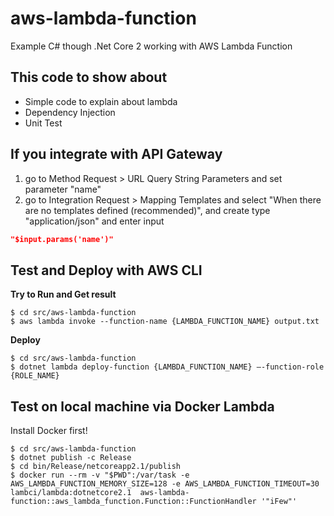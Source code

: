 # aws-lambda-function

Example C# though .Net Core 2 working with AWS Lambda Function

## This code to show about

- Simple code to explain about lambda
- Dependency Injection
- Unit Test

## If you integrate with API Gateway

1. go to Method Request > URL Query String Parameters and set parameter "name"
2. go to Integration Request > Mapping Templates and select "When there are no templates defined (recommended)", and create type "application/json" and enter input

```json
"$input.params('name')"
```

## Test and Deploy with AWS CLI

**Try to Run and Get result**
```
$ cd src/aws-lambda-function
$ aws lambda invoke --function-name {LAMBDA_FUNCTION_NAME} output.txt
```

**Deploy**
```
$ cd src/aws-lambda-function
$ dotnet lambda deploy-function {LAMBDA_FUNCTION_NAME} –-function-role {ROLE_NAME}
```

## Test on local machine via Docker Lambda

Install Docker first!

```
$ cd src/aws-lambda-function
$ dotnet publish -c Release
$ cd bin/Release/netcoreapp2.1/publish
$ docker run --rm -v "$PWD":/var/task -e AWS_LAMBDA_FUNCTION_MEMORY_SIZE=128 -e AWS_LAMBDA_FUNCTION_TIMEOUT=30  lambci/lambda:dotnetcore2.1  aws-lambda-function::aws_lambda_function.Function::FunctionHandler '"iFew"'
```